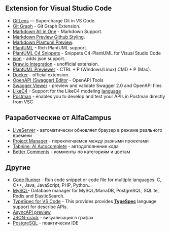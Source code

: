 ## Extension for Visual Studio Code
- [GitLens](https://marketplace.visualstudio.com/items?itemName=eamodio.gitlens) — Supercharge Git in VS Code.
- [Git Graph](https://marketplace.visualstudio.com/items?itemName=mhutchie.git-graph) - Git Graph Extension.
- [Markdown All in One](https://marketplace.visualstudio.com/items?itemName=yzhang.markdown-all-in-one) - Markdown Support.
- [Markdown Preview Github Styling](https://marketplace.visualstudio.com/items?itemName=bierner.markdown-preview-github-styles).
- [Markdown Plantuml Preview](https://marketplace.visualstudio.com/items?itemName=myml.vscode-markdown-plantuml-preview).
- [PlantUML](https://marketplace.visualstudio.com/items?itemName=jebbs.plantuml) - Rich PlantUML support.
- [PlantUML C4 Snippets](https://marketplace.visualstudio.com/items?itemName=claudineyqr.plantuml-snippets) - Snippets C4-PlantUML for Visual Studio Code
- [json](https://marketplace.visualstudio.com/items?itemName=ZainChen.json) - adds json support.
- [Draw.io Integration](https://marketplace.visualstudio.com/items?itemName=hediet.vscode-drawio) - unofficial extension.
- [PlantUML Previewer](https://marketplace.visualstudio.com/items?itemName=Mebrahtom.plantumlpreviewer) - CTRL + P (Windows/Linux) CMD + P (Mac).
- [Docker](https://marketplace.visualstudio.com/items?itemName=ms-azuretools.vscode-docker) - official extension.
- [OpenAPI (Swagger) Editor](https://marketplace.visualstudio.com/items?itemName=42Crunch.vscode-openapi) - OpenAPI Tools
- [Swagger Viewer](https://marketplace.visualstudio.com/items?itemName=Arjun.swagger-viewer) -  preview and validate Swagger 2.0 and OpenAPI files
- [LikeC4](https://marketplace.visualstudio.com/items?itemName=likec4.likec4-vscode) - Support for the LikeC4 modeling [language](https://likec4.dev/docs/tutorial/ "likec4.dev")
- [Postman](https://marketplace.visualstudio.com/items?itemName=Postman.postman-for-vscode) - enables you to develop and test your APIs in Postman directly from VSC


## Разработческие от AlfaCampus
- [LiveServer](https://marketplace.visualstudio.com/items?itemName=ritwickdey.LiveServer) - автоматически обновляет браузер в режиме реального времени
- [Project Manager](https://marketplace.visualstudio.com/items?itemName=alefragnani.project-manager) - переключаемся между разными проектами
- [Tabnine: AI Autocomplete](https://marketplace.visualstudio.com/items?itemName=TabNine.tabnine-vscode) - автодополнение кода
- [Better Comments](https://marketplace.visualstudio.com/items?itemName=aaron-bond.better-comments) - комменты по категориям и цветам

## Другие
- [Code Runner](https://marketplace.visualstudio.com/items?itemName=formulahendry.code-runner) - Run code snippet or code file for multiple languages: C, C++, Java, JavaScript, PHP, Python...
- [MySQL](https://marketplace.visualstudio.com/items?itemName=cweijan.vscode-mysql-client2)- Database manager for MySQL/MariaDB, PostgreSQL, SQLite, Redis and ElasticSearch.
- [TypeSpec for VS Code](https://marketplace.visualstudio.com/items?itemName=typespec.typespec-vscode) - This provides provides [**TypeSpec**](https://typespec.io/) language support for describe APIs.
- [AsyncAPI preview](https://marketplace.visualstudio.com/items?itemName=asyncapi.asyncapi-preview)
- [JSON-crack](https://marketplace.visualstudio.com/items?itemName=AykutSarac.jsoncrack-vscode) - визуализация в графах
- [PostgreSQL](https://marketplace.visualstudio.com/items?itemName=ms-ossdata.vscode-pgsql) - поактически IDE

